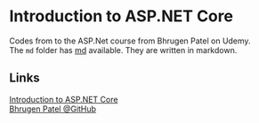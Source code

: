 Introduction to ASP.NET Core
============================

Codes from to the ASP.Net course from Bhrugen Patel on Udemy.  
The `md` folder has [md](md/Notes.md) available. They are written in markdown.


## Links

[Introduction to ASP.NET Core](https://www.udemy.com/course/introduction-to-aspnet-core-x/)  
[Bhrugen Patel @GitHub](https://github.com/bhrugen)
